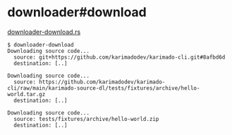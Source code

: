 # downloader#download

[downloader-download.rs](./downloader-download.rs)

```console
$ downloader-download
Downloading source code...
  source: git+https://github.com/karimadodev/karimado-cli.git#8afbd6d
  destination: [..]

Downloading source code...
  source: https://github.com/karimadodev/karimado-cli/raw/main/karimado-source-dl/tests/fixtures/archive/hello-world.tar.gz
  destination: [..]

Downloading source code...
  source: tests/fixtures/archive/hello-world.zip
  destination: [..]


```
